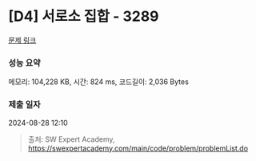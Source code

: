 # [D4] 서로소 집합 - 3289 

[문제 링크](https://swexpertacademy.com/main/code/problem/problemDetail.do?contestProbId=AWBJKA6qr2oDFAWr) 

### 성능 요약

메모리: 104,228 KB, 시간: 824 ms, 코드길이: 2,036 Bytes

### 제출 일자

2024-08-28 12:10



> 출처: SW Expert Academy, https://swexpertacademy.com/main/code/problem/problemList.do